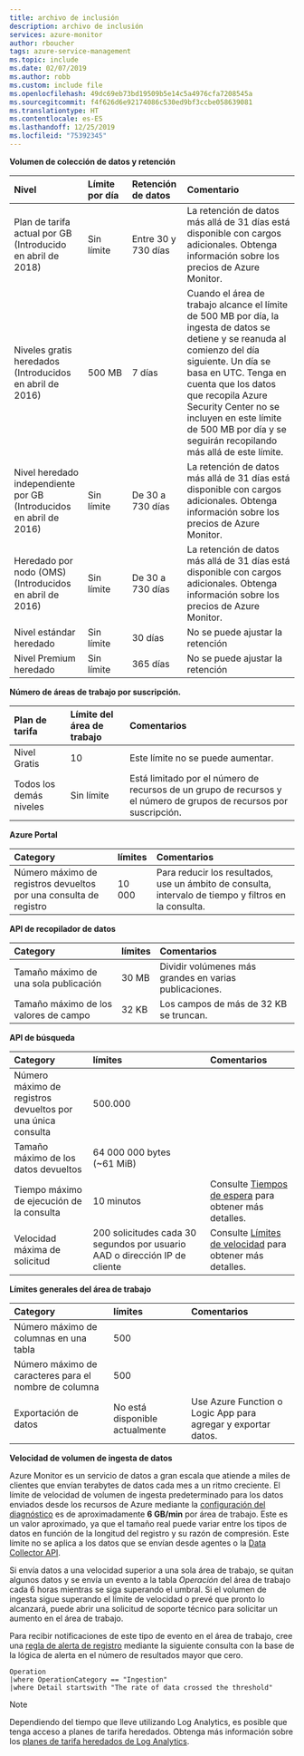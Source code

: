 ```yaml
---
title: archivo de inclusión
description: archivo de inclusión
services: azure-monitor
author: rboucher
tags: azure-service-management
ms.topic: include
ms.date: 02/07/2019
ms.author: robb
ms.custom: include file
ms.openlocfilehash: 49dc69eb73bd19509b5e14c5a4976cfa7208545a
ms.sourcegitcommit: f4f626d6e92174086c530ed9bf3ccbe058639081
ms.translationtype: HT
ms.contentlocale: es-ES
ms.lasthandoff: 12/25/2019
ms.locfileid: "75392345"
---
```

**Volumen de colección de datos y retención** 

| Nivel | Límite por día | Retención de datos | Comentario |
|:---|:---|:---|:---|
| Plan de tarifa actual por GB<br>(Introducido en abril de 2018) | Sin límite | Entre 30 y 730 días | La retención de datos más allá de 31 días está disponible con cargos adicionales. Obtenga información sobre los precios de Azure Monitor. |
| Niveles gratis heredados<br>(Introducidos en abril de 2016) | 500 MB | 7 días | Cuando el área de trabajo alcance el límite de 500 MB por día, la ingesta de datos se detiene y se reanuda al comienzo del día siguiente. Un día se basa en UTC. Tenga en cuenta que los datos que recopila Azure Security Center no se incluyen en este límite de 500 MB por día y se seguirán recopilando más allá de este límite.  |
| Nivel heredado independiente por GB<br>(Introducidos en abril de 2016) | Sin límite | De 30 a 730 días | La retención de datos más allá de 31 días está disponible con cargos adicionales. Obtenga información sobre los precios de Azure Monitor. |
| Heredado por nodo (OMS)<br>(Introducidos en abril de 2016) | Sin límite | De 30 a 730 días | La retención de datos más allá de 31 días está disponible con cargos adicionales. Obtenga información sobre los precios de Azure Monitor. |
| Nivel estándar heredado | Sin límite | 30 días  | No se puede ajustar la retención |
| Nivel Premium heredado | Sin límite | 365 días  | No se puede ajustar la retención |

**Número de áreas de trabajo por suscripción.**

| Plan de tarifa    | Límite del área de trabajo | Comentarios
|:---|:---|:---|
| Nivel Gratis  | 10 | Este límite no se puede aumentar. |
| Todos los demás niveles | Sin límite | Está limitado por el número de recursos de un grupo de recursos y el número de grupos de recursos por suscripción. |

**Azure Portal**

| Category | límites | Comentarios |
|:---|:---|:---|
| Número máximo de registros devueltos por una consulta de registro | 10 000 | Para reducir los resultados, use un ámbito de consulta, intervalo de tiempo y filtros en la consulta. |


**API de recopilador de datos**

| Category | límites | Comentarios |
|:---|:---|:---|
| Tamaño máximo de una sola publicación | 30 MB | Dividir volúmenes más grandes en varias publicaciones. |
| Tamaño máximo de los valores de campo  | 32 KB | Los campos de más de 32 KB se truncan. |

**API de búsqueda**

| Category | límites | Comentarios |
|:---|:---|:---|
| Número máximo de registros devueltos por una única consulta | 500.000 | |
| Tamaño máximo de los datos devueltos | 64 000 000 bytes (~61 MiB)| |
| Tiempo máximo de ejecución de la consulta | 10 minutos | Consulte [Tiempos de espera](https://dev.loganalytics.io/documentation/Using-the-API/Timeouts) para obtener más detalles.  |
| Velocidad máxima de solicitud | 200 solicitudes cada 30 segundos por usuario AAD o dirección IP de cliente | Consulte [Límites de velocidad](https://dev.loganalytics.io/documentation/Using-the-API/Limits) para obtener más detalles. |

**Límites generales del área de trabajo**

| Category | límites | Comentarios |
|:---|:---|:---|
| Número máximo de columnas en una tabla         | 500 | |
| Número máximo de caracteres para el nombre de columna | 500 | |
| Exportación de datos | No está disponible actualmente | Use Azure Function o Logic App para agregar y exportar datos. | 

**Velocidad de volumen de ingesta de datos**


Azure Monitor es un servicio de datos a gran escala que atiende a miles de clientes que envían terabytes de datos cada mes a un ritmo creciente. El límite de velocidad de volumen de ingesta predeterminado para los datos enviados desde los recursos de Azure mediante la [configuración del diagnóstico](../articles/azure-monitor/platform/diagnostic-settings.md) es de aproximadamente **6 GB/min** por área de trabajo. Este es un valor aproximado, ya que el tamaño real puede variar entre los tipos de datos en función de la longitud del registro y su razón de compresión. Este límite no se aplica a los datos que se envían desde agentes o la [Data Collector API](../articles/azure-monitor/platform/data-collector-api.md).

Si envía datos a una velocidad superior a una sola área de trabajo, se quitan algunos datos y se envía un evento a la tabla *Operación* del área de trabajo cada 6 horas mientras se siga superando el umbral. Si el volumen de ingesta sigue superando el límite de velocidad o prevé que pronto lo alcanzará, puede abrir una solicitud de soporte técnico para solicitar un aumento en el área de trabajo.
 
Para recibir notificaciones de este tipo de evento en el área de trabajo, cree una [regla de alerta de registro](../articles/azure-monitor/platform/alerts-log.md) mediante la siguiente consulta con la base de la lógica de alerta en el número de resultados mayor que cero.

``` Kusto
Operation
|where OperationCategory == "Ingestion"
|where Detail startswith "The rate of data crossed the threshold"
``` 


>[!NOTE]
>Dependiendo del tiempo que lleve utilizando Log Analytics, es posible que tenga acceso a planes de tarifa heredados. Obtenga más información sobre los [planes de tarifa heredados de Log Analytics](https://docs.microsoft.com/azure/azure-monitor/platform/manage-cost-storage#legacy-pricing-tiers). 